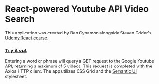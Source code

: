 # React-powered Youtube API Video Search

This application was created by Ben Cynamon alongside Steven Grider's [Udemy React course](https://www.udemy.com/react-redux).

### [Try it out](http://cynamonster.github.io/react-youtube-api)

Entering a word or phrase will query a GET request to the Google Youtube API, returning a maximum of 5 videos.
This request is completed with the Axios HTTP client.
The app utilizes CSS Grid and the [Semantic UI](http://semantic-ui.com) stylesheet.
